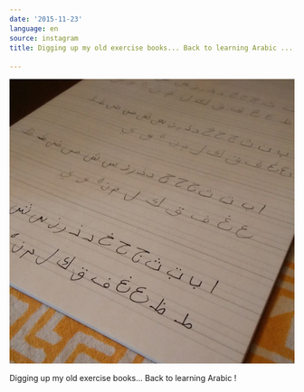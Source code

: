 ```yaml
---
date: '2015-11-23'
language: en
source: instagram
title: Digging up my old exercise books... Back to learning Arabic ...

---
```


![](/uploads/instagram/201511/5744294c0334b7f8a6156c1869879227.jpg)

Digging up my old exercise books... Back to learning Arabic !
            